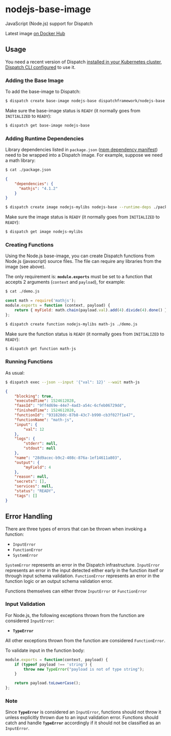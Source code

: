 # nodejs-base-image
JavaScript (Node.js) support for Dispatch

Latest image [on Docker Hub](https://hub.docker.com/r/dispatchframework/nodejs-base/)

## Usage

You need a recent version of Dispatch [installed in your Kubernetes cluster, Dispatch CLI configured](https://vmware.github.io/dispatch/documentation/guides/quickstart) to use it.

### Adding the Base Image

To add the base-image to Dispatch:
```bash
$ dispatch create base-image nodejs-base dispatchframework/nodejs-base:<tag>
```

Make sure the base-image status is `READY` (it normally goes from `INITIALIZED` to `READY`):
```bash
$ dispatch get base-image nodejs-base
```

### Adding Runtime Dependencies

Library dependencies listed in `package.json` ([npm dependency manifest](https://docs.npmjs.com/files/package.json)) need to be wrapped into a Dispatch image. For example, suppose we need a math library:

```bash
$ cat ./package.json
```
```json
{
    "dependencies": {
      "mathjs": "4.1.2"
    }
}
```
```bash
$ dispatch create image nodejs-mylibs nodejs-base --runtime-deps ./package.json
```

Make sure the image status is `READY` (it normally goes from `INITIALIZED` to `READY`):
```bash
$ dispatch get image nodejs-mylibs
```


### Creating Functions

Using the Node.js base-image, you can create Dispatch functions from Node.js (javascript) source files. The file can require any libraries from the image (see above).

The only requirement is: **`module.exports`** must be set to a function that accepts 2 arguments (`context` and `payload`), for example:
```bash
$ cat ./demo.js
```
```javascript
const math = require('mathjs');
module.exports = function (context, payload) {
    return { myField: math.chain(payload.val).add(4).divide(4).done() }
};
```

```bash
$ dispatch create function nodejs-mylibs math-js ./demo.js
```

Make sure the function status is `READY` (it normally goes from `INITIALIZED` to `READY`):
```bash
$ dispatch get function math-js
```

### Running Functions

As usual:

```bash
$ dispatch exec --json --input '{"val": 12}' --wait math-js
```
```json
{
    "blocking": true,
    "executedTime": 1524612028,
    "faasId": "9ff4d69e-44e7-4ad3-a54c-6cfeb06729dd",
    "finishedTime": 1524612028,
    "functionId": "931828dc-87b8-43c7-b990-cb3f027f1e47",
    "functionName": "math-js",
    "input": {
        "val": 12
    },
    "logs": {
        "stderr": null,
        "stdout": null
    },
    "name": "28d9acec-b9c2-408c-876a-1ef14611a803",
    "output": {
        "myField": 4
    },
    "reason": null,
    "secrets": [],
    "services": null,
    "status": "READY",
    "tags": []
}
```

## Error Handling

There are three types of errors that can be thrown when invoking a function:
* `InputError`
* `FunctionError`
* `SystemError`

`SystemError` represents an error in the Dispatch infrastructure. `InputError` represents an error in the input detected either early in the function itself or through input schema validation. `FunctionError` represents an error in the function logic or an output schema validation error.

Functions themselves can either throw `InputError` or `FunctionError`

### Input Validation

For Node.js, the following exceptions thrown from the function are considered `InputError`:
* **`TypeError`**

All other exceptions thrown from the function are considered `FunctionError`.

To validate input in the function body:
```javascript
module.exports = function(context, payload) {
    if (typeof payload !== 'string') {
        throw new TypeError("payload is not of type string");
    }

    return payload.toLowerCase();
};
```

### Note

Since **`TypeError`** is considered an `InputError`, functions should not throw it unless explicitly thrown due to an input validation error. Functions should catch and handle **`TypeError`** accordingly if it should not be classified as an `InputError`.
